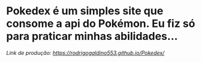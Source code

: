 # Pokedex é um simples site que consome a api do Pokémon. Eu fiz só para praticar minhas abilidades...
*Link de produção: https://rodrigogaldino553.github.io/Pokedex/*
